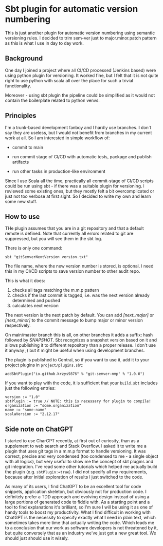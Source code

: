 # Sbt plugin for automatic version numbering #

This is just another plugin for automatic version numbering using semantic versioning rules. 
I decided to trim sem-ver just to major.minor.patch pattern as this is what I use in day to day work.

## Background ##

One day I joined a project where all CI/CD processed (Jenkins based) were using python plugin for versioning. 
It worked fine, but I felt that it is not quite right to use python with scala all over the place for such a trivial functionality.

Moreover - using sbt plugin the pipeline could be simplified as it would not contain the boilerplate related to python venvs.

## Principles ##

I'm a trunk-based development fanboy and I hardly use branches. 
I don't say they are useless, but I would not benefit from branches in my current work at all. 
So I am interested in simple workflow of:

* commit to main

* run commit stage of CI/CD with automatic tests, package and publish artifacts

* run other tasks in production-like environment

Since I use Scala all the time, practically all commit-stage of CI/CD scripts could be run 
using sbt - if there was a suitable plugin for versioning. I reviewed some existing ones, 
but they mostly felt a bit overcomplicated or just not too verbose at first sight. 
So I decided to write my own and learn some new stuff.

## How to use ##

THe plugin assumes that you are in a git repository and that a default remote is defined. 
Note that currently all errors related to git are suppressed, but you will see them in the sbt log.

There is only one command: 

    sbt "gitSemverNextVersion version.txt"

The file name, where the new version number is stored, is optional. 
I need this in my CI/CD scripts to save version number to other audit repo.

This is what it does:

1. checks all tags matching the m.m.p pattern
2. checks if the last commit is tagged, i.e. was the next version already determined and pushed
3. calculates next version

The next version is the next patch by default. You can add _[next_major]_  or  _[next_minor]_ 
to the commit message to bump major or minor version respectively.

On main/master branch this is all, on other branches it adds a suffix: hash followed by _SNAPSHOT_. 
Sbt recognizes a snapshot version based on it and allows publishing it to different repository than a proper release. 
I don't use it anyway ;) but it might be useful when using development branches.

The plugin is published to Central, so if you want to use it, add it to your project plugins in <code>project/plugins.sbt</code>:

    addSbtPlugin("io.github.krzys9876" % "git-semver-mmp" % "1.0.0")

If you want to play with the code, it is sufficient that your <code>build.sbt</code> includes just the following entries:

    version := "1.0"
    sbtPlugin := true // NOTE: this is necessary for plugin to compile!
    organization := "some.organization"
    name := "some-name"
    scalaVersion := "2.12.17"

## Side note on ChatGPT

I started to use CharGPT recently, at first out of curiosity, than as a supplement to web search and Stack Overflow.
I asked it to write me a plugin that uses git tags in a m.m.p format to handle versioning. It was correct, precise and 
very condensed (too condensed to me - a single object with all logics), but very useful to show me the concept of sbt plugins
and git integration. I've read some other tutorials which helped me actually build the plugin 
(e.g. <code>sbtPlugin:=true</code>). I did not specify all my requirements, because after initial exploration of results 
I just switched to the code.

As many of its users, I find ChatGPT to be an excellent tool for code snippets, application skeleton, 
but obviously not for production code. I definitely prefer a TDD approach and evolving design instead of 
using a large portions of generated code to fiddle with. As a starting point and a tool to find explanations
it's brilliant, so I'm sure I will be using it as one of handy tools to boost my productivity. 
What I find difficult in working with ChatGPT is the necessity to specify exactly what I need in plain text,
which sometimes takes more time that actually writing the code. Which leads me to a conclusion that our work as 
software developers is not threatened by it, but quite conversely that as an industry we've just got
a new great tool. We should just should use it wisely.


